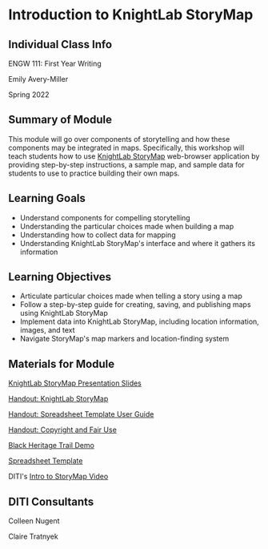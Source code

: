 <h1>Introduction to KnightLab StoryMap</h1>

<h2>Individual Class Info</h2>

ENGW 111: First Year Writing

Emily Avery-Miller

Spring 2022

<h2>Summary of Module</h2>

This module will go over components of storytelling and how these components may be integrated in maps. Specifically, this workshop will teach students how to use [KnightLab StoryMap](http://storymap.knightlab.com/) web-browser application by providing step-by-step instructions, a sample map, and sample data for students to use to practice building their own maps.

<h2>Learning Goals</h2>

* Understand components for compelling storytelling
* Understanding the particular choices made when building a map
* Understanding how to collect data for mapping
* Understanding KnightLab StoryMap's interface and where it gathers its information

<h2>Learning Objectives</h2>

* Articulate particular choices made when telling a story using a map
* Follow a step-by-step guide for creating, saving, and publishing maps using KnightLab StoryMap
* Implement data into KnightLab StoryMap, including location information, images, and text
* Navigate StoryMap's map markers and location-finding system

<h2>Materials for Module</h2>

[KnightLab StoryMap Presentation Slides](https://github.com/NULabNortheastern/digitalassignmentshowcase/blob/master/mapping/sp22-averymiller-engw1111-storymap/Intro-to-StoryMap.pdf)

[Handout: KnightLab StoryMap](https://github.com/NULabNortheastern/digitalassignmentshowcase/blob/master/mapping/sp22-averymiller-engw1111-storymap/StoryMap%20Handout.pdf)

[Handout: Spreadsheet Template User Guide](https://github.com/NULabNortheastern/digitalassignmentshowcase/blob/master/mapping/sp22-averymiller-engw1111-storymap/Handout_Storymap-Spreadsheet-Template.pdf)

[Handout: Copyright and Fair Use](https://github.com/NULabNortheastern/digitalassignmentshowcase/blob/master/mapping/sp22-averymiller-engw1111-storymap/Copyright-fair-use-handout.pdf)

[Black Heritage Trail Demo](https://github.com/NULabNortheastern/digitalassignmentshowcase/blob/master/mapping/sp22-averymiller-engw1111-storymap/Black%20Heritage%20Trail%20Demo%20Handout.pdf)

[Spreadsheet Template](https://docs.google.com/spreadsheets/d/1tVWd8lkde-hx38-txI2_r-cp9AuLV8nMak-Uz-aegV8/edit#gid=0)

DITI's [Intro to StoryMap Video](https://youtu.be/X33ud7RYZFg)

<h2>DITI Consultants</h2>

Colleen Nugent

Claire Tratnyek